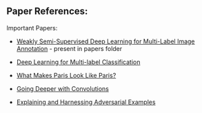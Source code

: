 Paper References:
------------------

Important Papers:
- [Weakly Semi-Supervised Deep Learning for Multi-Label Image Annotation](http://ieeexplore.ieee.org/stamp/stamp.jsp?arnumber=7317747) - present in papers folder
- [Deep Learning for Multi-label Classification](http://arxiv.org/pdf/1502.05988.pdf)

- [What Makes Paris Look Like Paris?](http://graphics.cs.cmu.edu/projects/whatMakesParis/)
- [Going Deeper with Convolutions](http://static.googleusercontent.com/media/research.google.com/en//pubs/archive/43022.pdf)
- [Explaining and Harnessing Adversarial Examples](http://arxiv.org/abs/1412.6572)